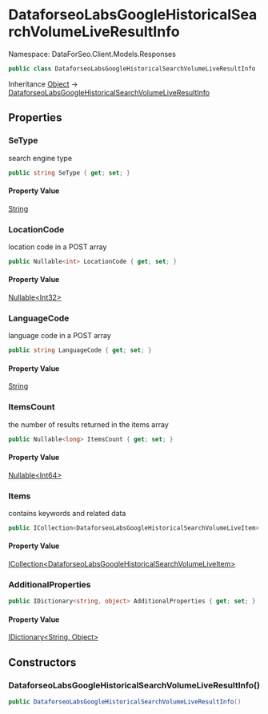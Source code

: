 # DataforseoLabsGoogleHistoricalSearchVolumeLiveResultInfo

Namespace: DataForSeo.Client.Models.Responses

```csharp
public class DataforseoLabsGoogleHistoricalSearchVolumeLiveResultInfo
```

Inheritance [Object](https://docs.microsoft.com/en-us/dotnet/api/system.object) → [DataforseoLabsGoogleHistoricalSearchVolumeLiveResultInfo](./dataforseo.client.models.responses.dataforseolabsgooglehistoricalsearchvolumeliveresultinfo.md)

## Properties

### **SeType**

search engine type

```csharp
public string SeType { get; set; }
```

#### Property Value

[String](https://docs.microsoft.com/en-us/dotnet/api/system.string)<br>

### **LocationCode**

location code in a POST array

```csharp
public Nullable<int> LocationCode { get; set; }
```

#### Property Value

[Nullable&lt;Int32&gt;](https://docs.microsoft.com/en-us/dotnet/api/system.nullable-1)<br>

### **LanguageCode**

language code in a POST array

```csharp
public string LanguageCode { get; set; }
```

#### Property Value

[String](https://docs.microsoft.com/en-us/dotnet/api/system.string)<br>

### **ItemsCount**

the number of results returned in the items array

```csharp
public Nullable<long> ItemsCount { get; set; }
```

#### Property Value

[Nullable&lt;Int64&gt;](https://docs.microsoft.com/en-us/dotnet/api/system.nullable-1)<br>

### **Items**

contains keywords and related data

```csharp
public ICollection<DataforseoLabsGoogleHistoricalSearchVolumeLiveItem> Items { get; set; }
```

#### Property Value

[ICollection&lt;DataforseoLabsGoogleHistoricalSearchVolumeLiveItem&gt;](https://docs.microsoft.com/en-us/dotnet/api/system.collections.generic.icollection-1)<br>

### **AdditionalProperties**

```csharp
public IDictionary<string, object> AdditionalProperties { get; set; }
```

#### Property Value

[IDictionary&lt;String, Object&gt;](https://docs.microsoft.com/en-us/dotnet/api/system.collections.generic.idictionary-2)<br>

## Constructors

### **DataforseoLabsGoogleHistoricalSearchVolumeLiveResultInfo()**

```csharp
public DataforseoLabsGoogleHistoricalSearchVolumeLiveResultInfo()
```

